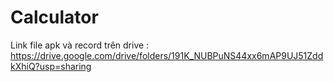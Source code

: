 # Calculator
Link file apk và record trên drive : https://drive.google.com/drive/folders/191K_NUBPuNS44xx6mAP9UJ51ZddkXhiQ?usp=sharing
